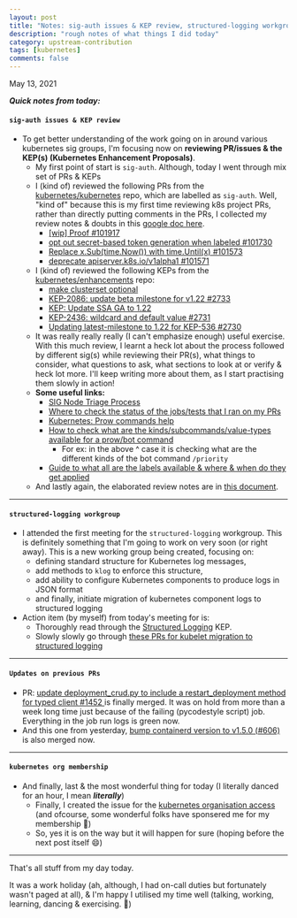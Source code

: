 ```yaml
---
layout: post
title: "Notes: sig-auth issues & KEP review, structured-logging workgroup, kubernetes org membership (🎊) #10"
description: "rough notes of what things I did today"
category: upstream-contribution
tags: [kubernetes]
comments: false
---
```


May 13, 2021

***Quick notes from today:***

#### `sig-auth issues & KEP review`

- To get better understanding of the work going on in around various kubernetes sig groups, I'm focusing now on **reviewing PR/issues & the KEP(s) (Kubernetes Enhancement Proposals)**. 
    - My first point of start is `sig-auth`. Although, today I went through mix set of PRs & KEPs
    - I (kind of) reviewed the following PRs from the [kubernetes/kubernetes](https://github.com/kubernetes/kubernetes/pulls?q=is%3Apr+is%3Aopen+label%3Asig%2Fauth+sort%3Aupdated-desc) repo, which are labelled as `sig-auth`. Well, "kind of" because this is my first time reviewing k8s project PRs, rather than directly putting comments in the PRs, I collected my review notes & doubts in this [google doc here](https://docs.google.com/document/d/1ekAkKUt67WH_7nYrA3imDWTFVeY69a9y1qi_fruGksg/edit?usp=sharing).
        - [[wip] Proof #101917](https://github.com/kubernetes/kubernetes/pull/101917)
        - [opt out secret-based token generation when labeled #101730](https://github.com/kubernetes/kubernetes/pull/101730)
        - [Replace x.Sub(time.Now()) with time.Until(x) #101573](https://github.com/kubernetes/kubernetes/pull/101573)
        - [deprecate apiserver.k8s.io/v1alpha1 #101571](https://github.com/kubernetes/kubernetes/pull/101571)
    - I (kind of) reviewed the following KEPs from the [kubernetes/enhancements](https://github.com/kubernetes/enhancements/pulls?q=is%3Aopen+is%3Apr) repo:
        - [make clusterset optional](https://github.com/kubernetes/enhancements/pull/2734)
        - [KEP-2086: update beta milestone for v1.22 #2733](https://github.com/kubernetes/enhancements/pull/2733)
        - [KEP: Update SSA GA to 1.22](https://github.com/kubernetes/enhancements/pull/2732)
        - [KEP-2436: wildcard and default value #2731](https://github.com/kubernetes/enhancements/pull/2731)
        - [Updating latest-milestone to 1.22 for KEP-536 #2730](https://github.com/kubernetes/enhancements/pull/2730)
    - It was really really really (I can't emphasize enough) useful exercise. With this much review, I learnt a heck lot about the process followed by different sig(s) while reviewing their PR(s), what things to consider, what questions to ask, what sections to look at or verify & heck lot more. I'll keep writing more about them, as I start practising them slowly in action!
    - **Some useful links:**
        - [SIG Node Triage Process](https://github.com/kubernetes/community/blob/master/contributors/devel/sig-node/triage.md)
        - [Where to check the status of the jobs/tests that I ran on my PRs](https://prow.k8s.io/?type=presubmit&author=Priyankasaggu11929)
        - [Kubernetes: Prow commands help](https://prow.k8s.io/command-help)
        - [How to check what are the kinds/subcommands/value-types available for a prow/bot command](https://github.com/kubernetes/kubernetes/labels?q=priority)
            - For ex: in the above ^ case it is checking what are the different kinds of the bot command `/priority`
        - [Guide to what all are the labels available & where & when do they get applied](https://github.com/kubernetes/test-infra/blob/master/label_sync/labels.md)
    - And lastly again, the elaborated review notes are in [this document](https://docs.google.com/document/d/1ekAkKUt67WH_7nYrA3imDWTFVeY69a9y1qi_fruGksg/edit?usp=sharing).      

---

#### `structured-logging workgroup`

- I attended the first meeting for the `structured-logging` workgroup. This is definitely something that I'm going to work on very soon (or right away). This is a new working group being created, focusing on:
    - defining standard structure for Kubernetes log messages,
    - add methods to `klog` to enforce this structure, 
    - add ability to configure Kubernetes components to produce logs in JSON format 
    - and finally, initiate migration of kubernetes component logs to structured logging
- Action item (by myself) from today's meeting for is:
    - Thoroughly read through the [Structured Logging](https://github.com/kubernetes/enhancements/tree/master/keps/sig-instrumentation/1602-structured-logging#motivation) KEP.
    - Slowly slowly go through [these PRs for kubelet migration to structured logging](https://github.com/kubernetes/kubernetes/pulls?q=is%3Apr+kubelet+structured+logging+migration)

---

#### `Updates on previous PRs`

- PR: [
update deployment_crud.py to include a restart_deployment method for typed client
#1452 ](https://github.com/kubernetes-client/python/pull/1452#discussion_r631222205) is finally merged. It was on hold from more than a week long time just because of the failing (pycodestyle script) job. Everything in the job run logs is green now. 
- And this one from yesterday, [bump containerd version to v1.5.0 (#606)](https://github.com/kubernetes-sigs/image-builder/pull/606) is also merged now.

----

#### `kubernetes org membership`

- And finally, last & the most wonderful thing for today (I literally danced for an hour, I mean ***literally***)
    - Finally, I created the issue for the [kubernetes organisation access](https://github.com/kubernetes/org/issues/2712) (and ofcourse, some wonderful folks have sponsered me for my membership 👼)
    - So, yes it is on the way but it will happen for sure (hoping before the next post itself 😄)

---

That's all stuff from my day today. 

It was a work holiday (ah, although, I had on-call duties but fortunately wasn't paged at all), & I'm happy I utilised my time well (talking, working, learning, dancing & exercising. 🙂)
